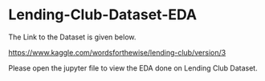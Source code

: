 # Lending-Club-Dataset-EDA
The Link to the Dataset is given below.

https://www.kaggle.com/wordsforthewise/lending-club/version/3

Please open the jupyter file to view the EDA done on Lending Club Dataset.
